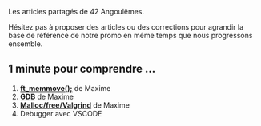 Les articles partagés de 42 Angoulêmes.

Hésitez pas à proposer des articles ou des corrections pour agrandir la base de référence de notre promo en même temps que nous progressons ensemble.

## 1 minute pour comprendre ...
1. **[ft_memmove();](01_mafissie_ft_memmove.md)** de Maxime
2. **[GDB](02_mafissie_gdb.md)** de Maxime
3. **[Malloc/free/Valgrind](03_mafissie_valgrind.md)** de Maxime
4. Debugger avec VSCODE